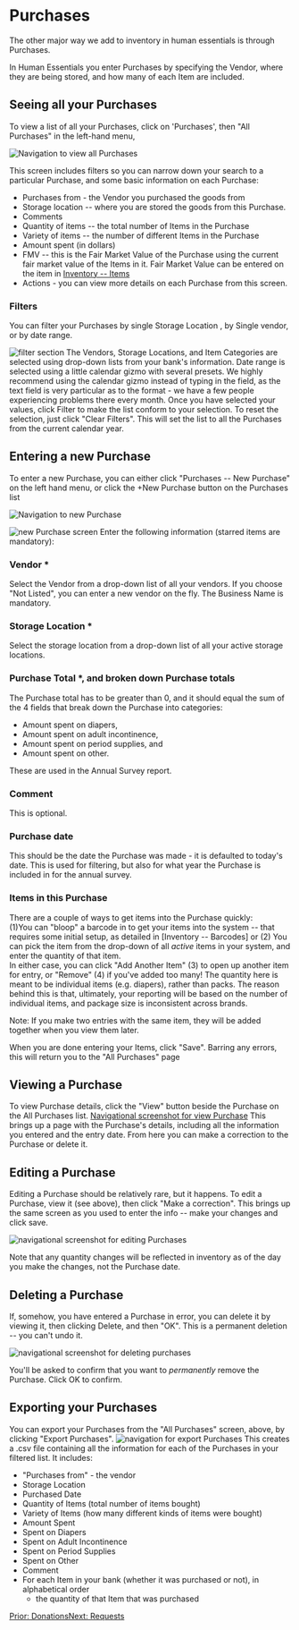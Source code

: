 # Purchases
The other major way we add to inventory in human essentials is through Purchases.

In Human Essentials you enter Purchases by specifying the Vendor, where they are being stored, and how many of each Item are included.

## Seeing all your Purchases

To view a list of all your Purchases, click on 'Purchases', then "All Purchases" in the left-hand menu,

![Navigation to view all Purchases](images/essentials/purchases/essentials_purchases_1.png)

This screen includes filters so you can narrow down your search to a particular Purchase, and some basic information on each Purchase:
- Purchases from - the Vendor you purchased the goods from
- Storage location -- where you are stored the goods from this Purchase.
- Comments
- Quantity of items -- the total number of Items in the Purchase
- Variety of items -- the number of different Items in the Purchase
- Amount spent (in dollars)
- FMV -- this is the Fair Market Value of the Purchase using the current fair market value of the Items in it.  Fair Market Value can be entered on the item in [Inventory -- Items](inventory_items.md)
- Actions - you can view more details on each Purchase from this screen.

### Filters
You can filter your Purchases by single Storage Location , by Single vendor, or by date range.

![filter section](images/essentials/purchases/essentials_purchases_2.png)
The Vendors, Storage Locations, and Item Categories are selected using drop-down lists from your bank's information.
Date range is selected using a little calendar gizmo with several presets.   We highly recommend using the calendar gizmo instead of typing in the field, as the text field is very particular as to the format - we have a few people experiencing problems there every month.
Once you have selected your values,  click Filter to make the list conform to your selection.  To reset the selection, just click "Clear Filters".  This will set the list to all the Purchases from the current calendar year.

## Entering a new Purchase
To enter a new Purchase,  you can either click "Purchases -- New Purchase" on the left hand menu, or click the +New Purchase button on the Purchases list

![Navigation to new Purchase](images/essentials/purchases/essentials_purchases_3.png)

![new Purchase screen](images/essentials/purchases/essential_purchases_4.png)
Enter the following information (starred items are mandatory):
### Vendor *
Select the Vendor from a drop-down list of all your vendors. If you choose "Not Listed", you can enter a new vendor on the fly.  The Business Name is mandatory.
### Storage Location *
Select the storage location from a drop-down list of all your active storage locations.
### Purchase Total *, and broken down Purchase totals
The Purchase total has to be greater than 0,  and it should equal the sum of the 4 fields that break down the Purchase into categories:
- Amount spent on diapers,
- Amount spent on adult incontinence,
- Amount spent on period supplies, and   
- Amount spent on other.

These are used in the Annual Survey report.
### Comment
This is optional.  
### Purchase date
This should be the date the Purchase was made - it is defaulted to today's date.  This is used for filtering,  but also for what year the Purchase is included in for the annual survey.
### Items in this Purchase
There are a couple of ways to get items into the Purchase quickly:  
(1)You can "bloop" a barcode in to get your items into the system -- that requires some initial setup, as detailed in [Inventory -- Barcodes] or (2)  You can pick the item from the drop-down of all *active* items in your system, and enter the quantity of that item.  
In either case,  you can click "Add Another Item" (3)  to open up another item for entry, or "Remove" (4) if you've added too many!
The quantity here is meant to be individual items (e.g. diapers), rather than packs.   The reason behind this is that, ultimately, your reporting will be based on the number of individual items,  and package size is inconsistent across brands.

Note:  If you make two entries with the same item, they will be added together when you view them later.

When you are done entering your Items,  click "Save".  Barring any errors, this will return you to the "All Purchases" page

## Viewing a Purchase
To view Purchase details, click the "View" button beside the Purchase on the All Purchases list.
[ Navigational screenshot for view Purchase](images/essentials/purchases/essential_purchases_4.png)
This brings up a page with the Purchase's details, including all the information you entered and the entry date.   From here you can make a correction to the Purchase or delete it.


## Editing a Purchase
Editing a Purchase should be relatively rare, but it happens.  To edit a Purchase,  view it (see above), then click "Make a correction".  This brings up the same screen as you used to enter the info -- make your changes and click save.

![navigational screenshot for editing Purchases](images/essentials/purchases/essentials_purchases_edit_navigation.png)

Note that any quantity changes will be reflected in inventory as of the day you make the changes,  not the Purchase date.

## Deleting a Purchase
If, somehow, you have entered a Purchase in error, you can delete it by viewing it, then clicking Delete, and then "OK".  This is a permanent deletion -- you can't undo it.


![navigational screenshot for deleting purchases](images/essentials/purchases/essentials_purchases_delete_navigation.png)

You'll be asked to confirm that you want to *permanently* remove the Purchase.   Click OK to confirm.

## Exporting your Purchases
You can export your Purchases from the "All Purchases" screen, above, by clicking "Export Purchases".
![navigation for export Purchases](images/essentials/purchases/essentials_purchases_export_navigation.png)
This creates a .csv file containing all the information for each of the Purchases in your filtered list.
It includes:
- "Purchases from" - the vendor
- Storage Location
- Purchased Date
- Quantity of Items (total number of items bought)
- Variety of Items (how many different kinds of items were bought)
- Amount Spent
- Spent on Diapers
- Spent on Adult Incontinence
- Spent on Period Supplies
- Spent on Other
- Comment
- For each Item in your bank (whether it was purchased or not), in alphabetical order
  - the quantity of that Item that was purchased

    
[Prior: Donations](essentials_donations.md)[Next: Requests](essentials_requests.md)